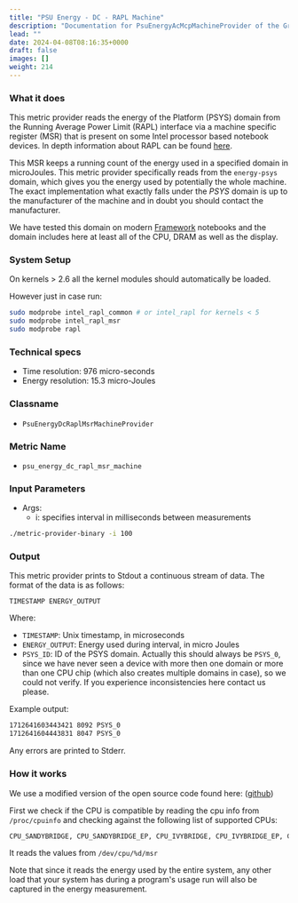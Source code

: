 ```yaml
---
title: "PSU Energy - DC - RAPL Machine"
description: "Documentation for PsuEnergyAcMcpMachineProvider of the Green Metrics Tool"
lead: ""
date: 2024-04-08T08:16:35+0000
draft: false
images: []
weight: 214
---
```



### What it does

This metric provider reads the energy of the Platform (PSYS) domain from the Running Average Power Limit (RAPL) interface via a machine specific register (MSR) that is present on some Intel processor based notebook devices. 
In depth information about RAPL can be found [here](https://www.intel.com/content/www/us/en/developer/articles/technical/intel-sdm.html).

This MSR keeps a running count of the energy used in a specified domain in microJoules. This metric provider specifically reads from the `energy-psys` domain, which gives you the energy used by potentially the whole machine. The exact implementation what exactly falls under the *PSYS* domain is up to the manufacturer of the machine and in doubt you should contact the manufacturer.

We have tested this domain on modern [Framework](https://frame.work/de/en) notebooks and the domain includes here at least all of the CPU, DRAM as well as the display.

### System Setup
On kernels > 2.6 all the kernel modules should automatically be loaded.

However just in case run:

```bash
sudo modprobe intel_rapl_common # or intel_rapl for kernels < 5
sudo modprobe intel_rapl_msr
sudo modprobe rapl
```

### Technical specs

- Time resolution: 976 micro-seconds
- Energy resolution: 15.3 micro-Joules

### Classname

- `PsuEnergyDcRaplMsrMachineProvider`

### Metric Name

- `psu_energy_dc_rapl_msr_machine`

### Input Parameters

- Args:
    - i: specifies interval in milliseconds between measurements

```bash
./metric-provider-binary -i 100
```

### Output

This metric provider prints to Stdout a continuous stream of data. The format of the data is as follows:

`TIMESTAMP ENERGY_OUTPUT`

Where:
- `TIMESTAMP`: Unix timestamp, in microseconds
- `ENERGY_OUTPUT`: Energy used during interval, in micro Joules
- `PSYS_ID`: ID of the PSYS domain. Actually this should always be `PSYS_0`, since we have never seen a device with more
  then one domain or more than one CPU chip (which also creates multiple domains in case), so we could not verify. 
  If you experience inconsistencies here contact us please.

Example output:

```txt
1712641603443421 8092 PSYS_0
1712641604443831 8047 PSYS_0
```

Any errors are printed to Stderr.

### How it works

We use a modified version of the open source code found here: ([github](https://github.com/deater/uarch-configure/blob/master/rapl-read/rapl-read.c))

First we check if the CPU is compatible by reading the cpu info from `/proc/cpuinfo` and checking against the following list of supported CPUs:

```txt
CPU_SANDYBRIDGE, CPU_SANDYBRIDGE_EP, CPU_IVYBRIDGE, CPU_IVYBRIDGE_EP, CPU_HASWELL, CPU_HASWELL_ULT, CPU_HASWELL_GT3E, CPU_HASWELL_EP, CPU_BROADWELL, CPU_BROADWELL_GT3E, CPU_BROADWELL_EP, CPU_BROADWELL_DE, CPU_SKYLAKE, CPU_SKYLAKE_HS, CPU_SKYLAKE_X, CPU_KNIGHTS_LANDING, CPU_KNIGHTS_MILL, CPU_KABYLAKE_MOBILE, CPU_KABYLAKE, CPU_ATOM_SILVERMONT, CPU_ATOM_AIRMONT, CPU_ATOM_MERRIFIELD, CPU_ATOM_MOOREFIELD, CPU_ATOM_GOLDMONT, CPU_ATOM_GEMINI_LAKE, CPU_TIGER_LAKE
```
It reads the values from `/dev/cpu/%d/msr`

Note that since it reads the energy used by the entire system, any other load that your system has during a program's usage run will also be captured in the energy measurement.

